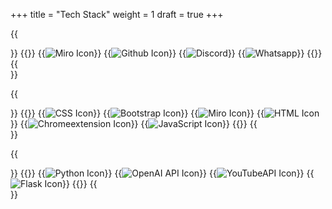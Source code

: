 +++
title = "Tech Stack"
weight = 1
draft = true
+++

{{<section title="Projektmanagement">}}
{{<gallery>}}
{{<image src="miron.png" alt="Miro Icon" caption="Miro">}}
{{<image src="githubn.png" alt="Github Icon" caption="Github">}}
{{<image src="discordn.png" alt="Discord" caption="Discord">}}
{{<image src="whatsappn.png" alt="Whatsapp" caption="Whatsapp">}}
{{</gallery>}}
{{</section>}}

{{<section title="Design / Styling">}}
{{<gallery>}}
{{<image src="cssn.png" alt="CSS Icon" caption="CSS">}}
{{<image src="bootstrapn.png" alt="Bootstrap Icon" caption="Bootstrap">}}
{{<image src="miron.png" alt="Miro Icon" caption="Miro">}}
{{<image src="htmln.png" alt="HTML Icon" caption="HTML">}}
{{<image src="chromexn.png" alt="Chromeextension Icon" caption="Chromeextension">}}
{{<image src="jsn.png" alt="JavaScript Icon" caption="JavaScript">}}
{{</gallery>}}
{{</section>}}

{{<section title="Backend">}}
{{<gallery>}}
{{<image src="pythonn.png" alt="Python Icon" caption="Python">}}
{{<image src="openain.png" alt="OpenAI API Icon" caption="OpenAI API">}}
{{<image src="youtuben.png" alt="YouTubeAPI Icon" caption="YouTubeAPI">}}
{{<image src="flaskn.png" alt="Flask Icon" caption="Flask">}}
{{</gallery>}}
{{</section>}}
